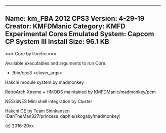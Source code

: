 -----------------------
Name: km_FBA 2012 CPS3
Version: 4-29-19
Creator: KMFDManic
Category: KMFD Experimental Cores
Emulated System: Capcom CP System III
Install Size: 96.1 KB
-----------------------
=== Core by libretro ===

Available executables and arguments to run Core:
- /bin/cps3 <rom> <clover_args>

Hakchi module system by madmonkey

RetroArch Xtreme + HMODS maintained by KMFDManic/madmonkey/pcm

NES/SNES Mini shell integration by Cluster

Hakchi CE by Team Shinkansen (DanTheMan827/princess_daphie/skogaby/madmonkey)

(c) 2016-20xx
